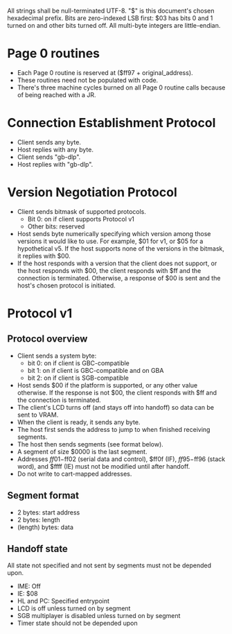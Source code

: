 All strings shall be null-terminated UTF-8. "$" is this document's chosen hexadecimal prefix. Bits are zero-indexed LSB first: $03 has bits 0 and 1 turned on and other bits turned off. All multi-byte integers are little-endian.


# Page 0 routines
- Each Page 0 routine is reserved at ($ff97 + original_address).
- These routines need not be populated with code.
- There's three machine cycles burned on all Page 0 routine calls because of being reached with a JR.

# Connection Establishment Protocol
- Client sends any byte.
- Host replies with any byte.
- Client sends "gb-dlp".
- Host replies with "gb-dlp".

# Version Negotiation Protocol
- Client sends bitmask of supported protocols.
    - Bit 0: on if client supports Protocol v1
    - Other bits: reserved
- Host sends byte numerically specifying which version among those versions it would like to use. For example, $01 for v1, or $05 for a hypothetical v5. If the host supports none of the versions in the bitmask, it replies with $00.
- If the host responds with a version that the client does not support, or the host responds with $00, the client responds with $ff and the connection is terminated. Otherwise, a response of $00 is sent and the host's chosen protocol is initiated.

# Protocol v1
## Protocol overview
- Client sends a system byte:
    - bit 0: on if client is GBC-compatible
    - bit 1: on if client is GBC-compatible and on GBA
    - bit 2: on if client is SGB-compatible
- Host sends $00 if the platform is supported, or any other value otherwise. If the response is not $00, the client responds with $ff and the connection is terminated.
- The client's LCD turns off (and stays off into handoff) so data can be sent to VRAM.
- When the client is ready, it sends any byte.
- The host first sends the address to jump to when finished receiving segments.
- The host then sends segments (see format below).
- A segment of size $0000 is the last segment.
- Addresses $ff01-$ff02 (serial data and control), $ff0f (IF), $ff95-$ff96 (stack word), and $ffff (IE) must not be modified until after handoff.
- Do not write to cart-mapped addresses.

## Segment format
- 2 bytes: start address
- 2 bytes: length
- (length) bytes: data

## Handoff state
All state not specified and not sent by segments must not be depended upon.
- IME: Off
- IE: $08
- HL and PC: Specified entrypoint
- LCD is off unless turned on by segment
- SGB multiplayer is disabled unless turned on by segment
- Timer state should not be depended upon
